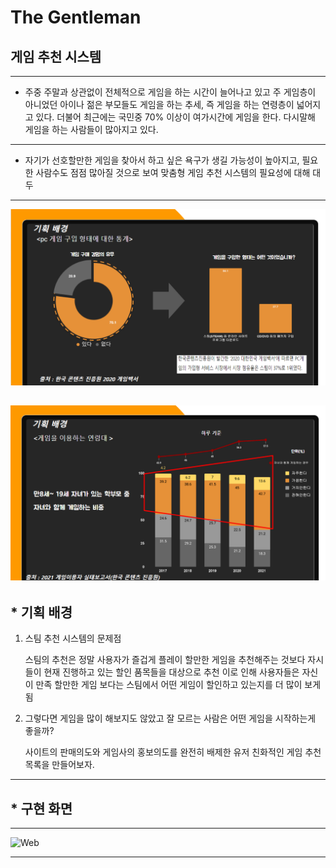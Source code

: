# The Gentleman
## 게임 추천 시스템
---
* 주중 주말과 상관없이 전체적으로 게임을 하는 시간이 늘어나고 있고 주 게임층이 아니었던 아이나 젊은 부모들도 게임을 하는 추세, 즉 게임을 하는 연령층이 넓어지고 있다.
더불어 최근에는 국민중 70% 이상이 여가시간에 게임을 한다. 다시말해 게임을 하는 사람들이 많아지고 있다.
---
* 자기가 선호할만한 게임을 찾아서 하고 싶은 욕구가 생길 가능성이 높아지고, 필요한 사람수도 점점 많아질 것으로 보여 맞춤형 게임 추천 시스템의 필요성에 대해 대두
---
![기획배경](pptcapture.png)



![기획배경2](pptcapture2.png)
---
## * 기획 배경
1. 스팀 추천 시스템의 문제점
     
     스팀의 추천은 정말 사용자가 즐겁게 플레이 할만한 게임을 추천해주는 것보다 자시들이 현재 진행하고 있는 할인 품목들을 대상으로 추천
     이로 인해 사용자들은 자신이 만족 할만한 게임 보다는 스팀에서 어떤 게임이 할인하고 있는지를 더 많이 보게됨
     
2. 그렇다면 게임을 많이 해보지도 않았고 잘 모르는 사람은 어떤 게임을 시작하는게 좋을까?
     
     사이트의 판매의도와 게임사의 홍보의도를 완전히 배제한 유저 친화적인 게임 추천 목록을 만들어보자.

---
## * 구현 화면
---
![Web](web_capture.png)
   
---
